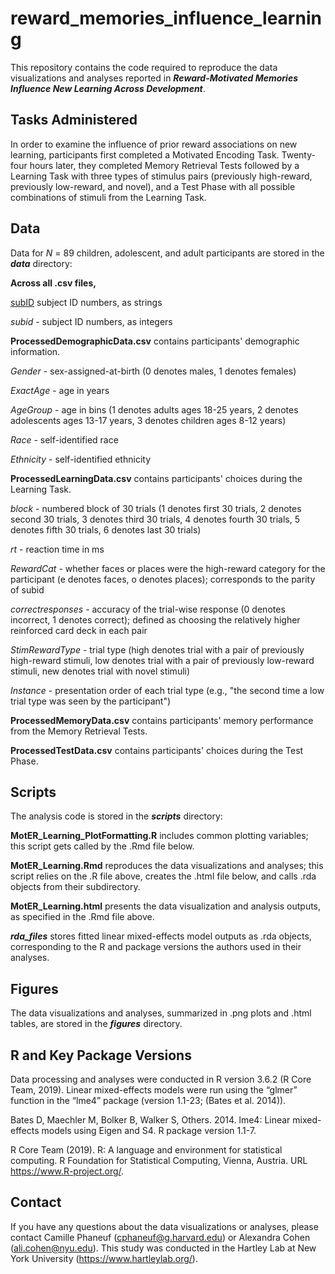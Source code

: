 # reward_memories_influence_learning

This repository contains the code required to reproduce the data visualizations and analyses reported in <b><i>Reward-Motivated Memories Influence New Learning Across Development</i></b>.

## Tasks Administered

In order to examine the influence of prior reward associations on new learning, participants first completed a Motivated Encoding Task. Twenty-four hours later, they completed Memory Retrieval Tests followed by a Learning Task with three types of stimulus pairs (previously high-reward, previously low-reward, and novel), and a Test Phase with all possible combinations of stimuli from the Learning Task.

## Data

Data for <i>N</i> = 89 children, adolescent, and adult participants are stored in the <b><i>data</i></b> directory:

<b>Across all .csv files,</b>

<u>subID</u> subject ID numbers, as strings

<i>subid</i> - subject ID numbers, as integers

<b>ProcessedDemographicData.csv</b> contains participants' demographic information.

<i>Gender</i> - sex-assigned-at-birth (0 denotes males, 1 denotes females)

<i>ExactAge</i> - age in years

<i>AgeGroup</i> - age in bins (1 denotes adults ages 18-25 years, 2 denotes adolescents ages 13-17 years, 3 denotes children ages 8-12 years)

<i>Race</i> - self-identified race

<i>Ethnicity</i> - self-identified ethnicity

<b>ProcessedLearningData.csv</b> contains participants' choices during the Learning Task.

<i>block</i> - numbered block of 30 trials (1 denotes first 30 trials, 2 denotes second 30 trials, 3 denotes third 30 trials, 4 denotes fourth 30 trials, 5 denotes fifth 30 trials, 6 denotes last 30 trials)

<i>rt</i> - reaction time in ms

<i>RewardCat</i> - whether faces or places were the high-reward category for the participant (e denotes faces, o denotes places); corresponds to the parity of subid

<i>correctresponses</i> - accuracy of the trial-wise response (0 denotes incorrect, 1 denotes correct); defined as choosing the relatively higher reinforced card deck in each pair

<i>StimRewardType</i> - trial type (high denotes trial with a pair of previously high-reward stimuli, low denotes trial with a pair of previously low-reward stimuli, new denotes trial with novel stimuli)

<i>Instance</i> - presentation order of each trial type (e.g., "the second time a low trial type was seen by the participant")

<b>ProcessedMemoryData.csv</b> contains participants' memory performance from the Memory Retrieval Tests.

<b>ProcessedTestData.csv</b> contains participants' choices during the Test Phase.

## Scripts

The analysis code is stored in the <b><i>scripts</i></b> directory:

<b>MotER_Learning_PlotFormatting.R</b> includes common plotting variables; this script gets called by the .Rmd file below.

<b>MotER_Learning.Rmd</b> reproduces the data visualizations and analyses; this script relies on the .R file above, creates the .html file below, and calls .rda objects from their subdirectory.

<b>MotER_Learning.html</b> presents the data visualization and analysis outputs, as specified in the .Rmd file above.

<b><i>rda_files</i></b> stores fitted linear mixed-effects model outputs as .rda objects, corresponding to the R and package versions the authors used in their analyses.

## Figures

The data visualizations and analyses, summarized in .png plots and .html tables, are stored in the <b><i>figures</i></b> directory.

## R and Key Package Versions

Data processing and analyses were conducted in R version 3.6.2 (R Core Team, 2019). Linear mixed-effects models were run using the “glmer” function in the “lme4” package (version 1.1-23; (Bates et al. 2014)). 

Bates D, Maechler M, Bolker B, Walker S, Others. 2014. lme4: Linear mixed-effects models using Eigen and S4. R package version 1.1-7.

R Core Team (2019). R: A language and environment for statistical computing. R Foundation for Statistical Computing, Vienna, Austria. URL https://www.R-project.org/.

## Contact

If you have any questions about the data visualizations or analyses, please contact Camille Phaneuf (cphaneuf@g.harvard.edu) or Alexandra Cohen (ali.cohen@nyu.edu). This study was conducted in the Hartley Lab at New York University (https://www.hartleylab.org/).
